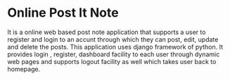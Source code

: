 # Online Post It Note
It is a online web based post note application that supports a user to register and login to an accunt through which they can post, edit, update and 
delete the posts. This application uses django framework of python. It provides login , register, dashboard facility to each user through dynamic web pages and supports logout facility as well which takes user back to homepage.
